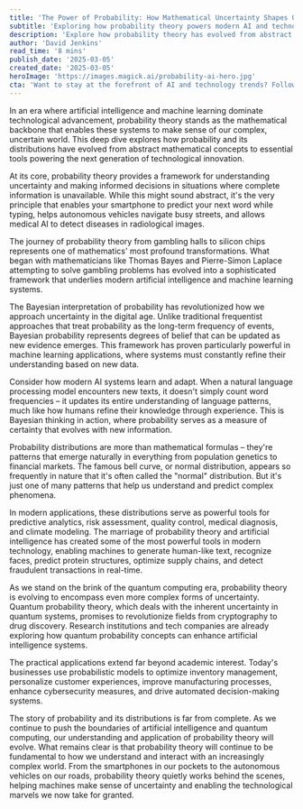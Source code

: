 ```yaml
---
title: 'The Power of Probability: How Mathematical Uncertainty Shapes Our AI-Driven Future'
subtitle: 'Exploring how probability theory powers modern AI and technological innovation'
description: 'Explore how probability theory has evolved from abstract mathematics to become the cornerstone of AI and machine learning, powering everything from smartphone predictions to autonomous vehicles. This deep dive reveals how mathematical uncertainty shapes our technological future and drives innovation across industries.'
author: 'David Jenkins'
read_time: '8 mins'
publish_date: '2025-03-05'
created_date: '2025-03-05'
heroImage: 'https://images.magick.ai/probability-ai-hero.jpg'
cta: 'Want to stay at the forefront of AI and technology trends? Follow us on LinkedIn for daily insights into how mathematical concepts like probability theory are shaping our digital future.'
---
```


In an era where artificial intelligence and machine learning dominate technological advancement, probability theory stands as the mathematical backbone that enables these systems to make sense of our complex, uncertain world. This deep dive explores how probability and its distributions have evolved from abstract mathematical concepts to essential tools powering the next generation of technological innovation.

At its core, probability theory provides a framework for understanding uncertainty and making informed decisions in situations where complete information is unavailable. While this might sound abstract, it's the very principle that enables your smartphone to predict your next word while typing, helps autonomous vehicles navigate busy streets, and allows medical AI to detect diseases in radiological images.

The journey of probability theory from gambling halls to silicon chips represents one of mathematics' most profound transformations. What began with mathematicians like Thomas Bayes and Pierre-Simon Laplace attempting to solve gambling problems has evolved into a sophisticated framework that underlies modern artificial intelligence and machine learning systems.

The Bayesian interpretation of probability has revolutionized how we approach uncertainty in the digital age. Unlike traditional frequentist approaches that treat probability as the long-term frequency of events, Bayesian probability represents degrees of belief that can be updated as new evidence emerges. This framework has proven particularly powerful in machine learning applications, where systems must constantly refine their understanding based on new data.

Consider how modern AI systems learn and adapt. When a natural language processing model encounters new texts, it doesn't simply count word frequencies – it updates its entire understanding of language patterns, much like how humans refine their knowledge through experience. This is Bayesian thinking in action, where probability serves as a measure of certainty that evolves with new information.

Probability distributions are more than mathematical formulas – they're patterns that emerge naturally in everything from population genetics to financial markets. The famous bell curve, or normal distribution, appears so frequently in nature that it's often called the "normal" distribution. But it's just one of many patterns that help us understand and predict complex phenomena.

In modern applications, these distributions serve as powerful tools for predictive analytics, risk assessment, quality control, medical diagnosis, and climate modeling. The marriage of probability theory and artificial intelligence has created some of the most powerful tools in modern technology, enabling machines to generate human-like text, recognize faces, predict protein structures, optimize supply chains, and detect fraudulent transactions in real-time.

As we stand on the brink of the quantum computing era, probability theory is evolving to encompass even more complex forms of uncertainty. Quantum probability theory, which deals with the inherent uncertainty in quantum systems, promises to revolutionize fields from cryptography to drug discovery. Research institutions and tech companies are already exploring how quantum probability concepts can enhance artificial intelligence systems.

The practical applications extend far beyond academic interest. Today's businesses use probabilistic models to optimize inventory management, personalize customer experiences, improve manufacturing processes, enhance cybersecurity measures, and drive automated decision-making systems.

The story of probability and its distributions is far from complete. As we continue to push the boundaries of artificial intelligence and quantum computing, our understanding and application of probability theory will evolve. What remains clear is that probability theory will continue to be fundamental to how we understand and interact with an increasingly complex world. From the smartphones in our pockets to the autonomous vehicles on our roads, probability theory quietly works behind the scenes, helping machines make sense of uncertainty and enabling the technological marvels we now take for granted.